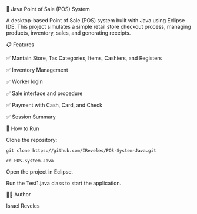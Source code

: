 🛒 Java Point of Sale (POS) System

A desktop-based Point of Sale (POS) system built with Java using Eclipse IDE. This project simulates a simple retail store checkout process, managing products, inventory, sales, and generating receipts.


📋 Features

  ✅ Mantain Store, Tax Categories, Items, Cashiers, and Registers

  ✅ Inventory Management

  ✅ Worker login

  ✅ Sale interface and procedure

  ✅ Payment with Cash, Card, and Check

  ✅ Session Summary
  

🚀 How to Run

  Clone the repository:

    git clone https://github.com/IReveles/POS-System-Java.git
    
    cd POS-System-Java

  Open the project in Eclipse.

  Run the Test1.java class to start the application.

🧑‍💻 Author

  Israel Reveles

